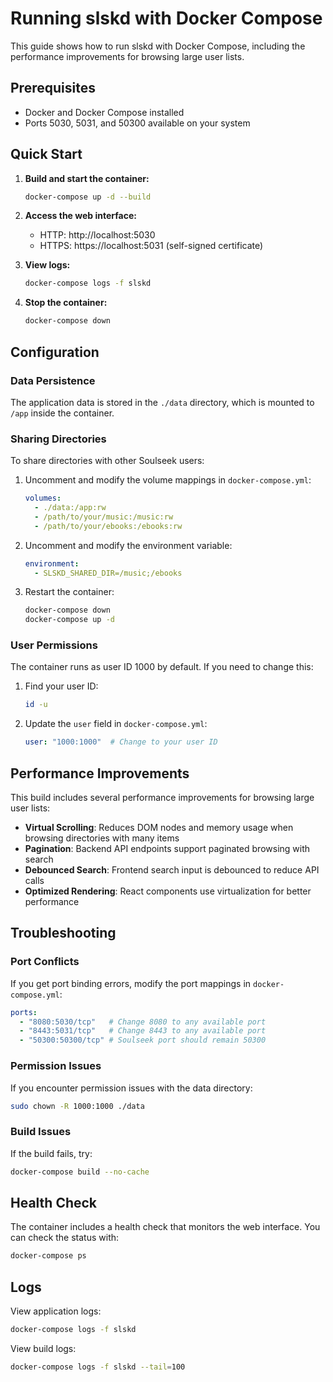 # Running slskd with Docker Compose

This guide shows how to run slskd with Docker Compose, including the performance improvements for browsing large user lists.

## Prerequisites

- Docker and Docker Compose installed
- Ports 5030, 5031, and 50300 available on your system

## Quick Start

1. **Build and start the container:**
   ```bash
   docker-compose up -d --build
   ```

2. **Access the web interface:**
   - HTTP: http://localhost:5030
   - HTTPS: https://localhost:5031 (self-signed certificate)

3. **View logs:**
   ```bash
   docker-compose logs -f slskd
   ```

4. **Stop the container:**
   ```bash
   docker-compose down
   ```

## Configuration

### Data Persistence
The application data is stored in the `./data` directory, which is mounted to `/app` inside the container.

### Sharing Directories
To share directories with other Soulseek users:

1. Uncomment and modify the volume mappings in `docker-compose.yml`:
   ```yaml
   volumes:
     - ./data:/app:rw
     - /path/to/your/music:/music:rw
     - /path/to/your/ebooks:/ebooks:rw
   ```

2. Uncomment and modify the environment variable:
   ```yaml
   environment:
     - SLSKD_SHARED_DIR=/music;/ebooks
   ```

3. Restart the container:
   ```bash
   docker-compose down
   docker-compose up -d
   ```

### User Permissions
The container runs as user ID 1000 by default. If you need to change this:

1. Find your user ID:
   ```bash
   id -u
   ```

2. Update the `user` field in `docker-compose.yml`:
   ```yaml
   user: "1000:1000"  # Change to your user ID
   ```

## Performance Improvements

This build includes several performance improvements for browsing large user lists:

- **Virtual Scrolling**: Reduces DOM nodes and memory usage when browsing directories with many items
- **Pagination**: Backend API endpoints support paginated browsing with search
- **Debounced Search**: Frontend search input is debounced to reduce API calls
- **Optimized Rendering**: React components use virtualization for better performance

## Troubleshooting

### Port Conflicts
If you get port binding errors, modify the port mappings in `docker-compose.yml`:
```yaml
ports:
  - "8080:5030/tcp"   # Change 8080 to any available port
  - "8443:5031/tcp"   # Change 8443 to any available port
  - "50300:50300/tcp" # Soulseek port should remain 50300
```

### Permission Issues
If you encounter permission issues with the data directory:
```bash
sudo chown -R 1000:1000 ./data
```

### Build Issues
If the build fails, try:
```bash
docker-compose build --no-cache
```

## Health Check
The container includes a health check that monitors the web interface. You can check the status with:
```bash
docker-compose ps
```

## Logs
View application logs:
```bash
docker-compose logs -f slskd
```

View build logs:
```bash
docker-compose logs -f slskd --tail=100
``` 